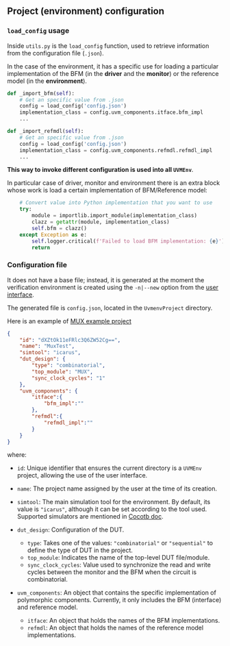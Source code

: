 ## Project (environment) configuration


### `load_config` usage
Inside `utils.py` is the `load_config` function, used to retrieve information 
from the configuration file (`.json`).

In the case of the environment, it has a specific use for loading a particular implementation 
of the BFM (in the **driver** and the **monitor**) or the reference model (in the **environment**).



```python
def _import_bfm(self):
    # Get an specific value from .json
    config = load_config('config.json')
    implementation_class = config.uvm_components.itface.bfm_impl
    ...
```

```python
def _import_refmdl(self):
    # Get an specific value from .json
    config = load_config('config.json')
    implementation_class = config.uvm_components.refmdl.refmdl_impl
    ...
```

**This way to invoke different configuration is used into all `UVMEnv`**. 

In particular case of driver, monitor and environment there is an extra block whose work is load a certain implementation of BFM/Reference model:

```python
    # Convert value into Python implementation that you want to use
    try:
        module = importlib.import_module(implementation_class)
        clazz = getattr(module, implementation_class)
        self.bfm = clazz()
    except Exception as e:
        self.logger.critical(f'Failed to load BFM implementation: {e}')
        return
```


### Configuration file
It does not have a base file; instead, it is generated at the moment the verification environment 
is created using the `-n|--new` option from the 
[user interface](https://github.com/ManBenit/uvmenv/blob/main/docs/usr_itface.md).

The generated file is `config.json`, located in the `UvmenvProject` directory.

Here is an example of 
[MUX example project](https://github.com/ManBenit/uvmenv/tree/main/examples/mux_2_a_4)
```json
{
    "id": "dXZtOk11eFRlc3Q6ZW52Cg==",
    "name": "MuxTest",
    "simtool": "icarus",
    "dut_design": {
        "type": "combinatorial",
        "top_module": "MUX",
        "sync_clock_cycles": "1"
    },
    "uvm_components": {
        "itface":{
            "bfm_impl":""
        },
        "refmdl":{
            "refmdl_impl":""
        }
    }
}
```

where:

- `id`: Unique identifier that ensures the current directory is a `UVMEnv` project, allowing the use of the user interface.

- `name`: The project name assigned by the user at the time of its creation.

- `simtool`: The main simulation tool for the environment. By default, its value is `"icarus"`, although it can be set according to the tool used. Supported simulators are mentioned in 
[Cocotb doc](https://docs.cocotb.org/en/stable/simulator_support.html).

- `dut_design`: Configuration of the DUT.
  - `type`: Takes one of the values: `"combinatorial"` or `"sequential"` to define the type of DUT in the project.
  - `top_module`: Indicates the name of the top-level DUT file/module.
  - `sync_clock_cycles`: Value used to synchronize the read and write cycles between the monitor and the BFM when the circuit is combinatorial.

- `uvm_components`: An object that contains the specific implementation of polymorphic components. Currently, it only includes the BFM (interface) and reference model.
  - `itface`: An object that holds the names of the BFM implementations.
  - `refmdl`: An object that holds the names of the reference model implementations.






